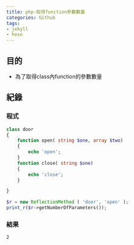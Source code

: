 ```yaml
---
title: php-取得function參數數量
categories: Github
tags:
- jekyll
- hexo
---
```

## 目的 ##

 - 為了取得class內function的參數數量
 
## 紀錄 ##

### 程式 ###

```php
class door
{
    function open( string $one, array $two)
    {
        echo 'open';
    }
    function close( string $one)
    {
        echo 'close';
    }

}
```

```php
$r = new ReflectionMethod ( 'door', 'open' );
print_r($r->getNumberOfParameters());
```

### 結果 ###

```
2
```
